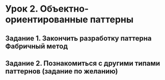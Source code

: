 # Урок 2. Объектно-ориентированные паттерны
## Задание 1. Закончить разработку паттерна Фабричный метод
## Задание 2. Познакомиться с другими типами паттернов (задание по желанию)
